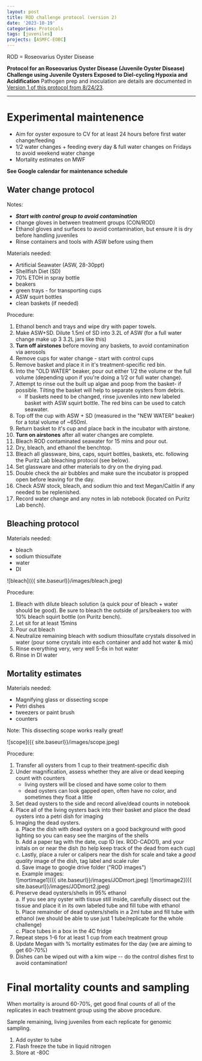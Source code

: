 ```yaml
---
layout: post
title: ROD challenge protocol (version 2)
date: '2023-10-19'
categories: Protocols
tags: [juveniles]
projects: [ASMFC-EOBC]
---
```


ROD = Roseovarius Oyster Disease

**Protocol for an Roseovarius Oyster Disease (Juvenile Oyster Disease) Challenge using Juvenile Oysters Exposed to Diel-cycling Hypoxia and Acidification**
Pathogen prep and inoculation are details are documented in [Version 1 of this protocol from 8/24/23](https://mguid73.github.io/MEGPuritz_Lab_Notebook/ROD_Challenge_Protocol_v1/).

_________________________________________________

# Experimental maintenence
- Aim for oyster exposure to CV for at least 24 hours before first water change/feeding
- 1/2 water changes + feeding every day & full water changes on Fridays to avoid weekend water change
- Mortality estimates on MWF

**See Google calendar for maintenance schedule**

## Water change protocol 
Notes:
- ***Start with control group to avoid contamination*** 
- change gloves in between treatment groups (CON/ROD)
- Ethanol gloves and surfaces to avoid contamination, but ensure it is dry before handling juveniles
- Rinse containers and tools with ASW before using them

Materials needed:
- Artificial Seawater (ASW, 28-30ppt)
- Shellfish Diet (SD)
- 70% ETOH in spray bottle
- beakers
- green trays - for transporting cups
- ASW squirt bottles 
- clean baskets (if needed)

Procedure:
1. Ethanol bench and trays and wipe dry with paper towels.
2. Make ASW+SD. Dilute 1.5ml of SD into 3.2L of ASW (for a full water change make up 3 3.2L jars like this)
3. **Turn off airstones** before moving any baskets, to avoid contamination via aerosols 
4. Remove cups for water change - start with control cups 
5. Remove basket and place it in it's treatment-specific red bin. 
6. Into the "OLD WATER" beaker, pour out either 1/2 the volume or the full volume (depending upon if you're doing a 1/2 or full water change). 
7. Attempt to rinse out the built up algae and poop from the basket- if possible. Tilting the basket will help to separate oysters from debris.
    - If baskets need to be changed, rinse juveniles into new labeled basket with ASW squirt bottle. The red bins can be used to catch seawater.
8. Top off the cup with ASW + SD (measured in the "NEW WATER" beaker) for a total volume of ~650ml.
9. Return basket to it's cup and place back in the incubator with airstone.
10. **Turn on airstones** after all water changes are complete.
11. Bleach ROD contaminated seawater for 15 mins and pour out.
12. Dry, bleach, and ethanol the benchtop.
13. Bleach all glassware, bins, caps, squirt bottles, baskets, etc. following the Puritz Lab bleaching protocol (see below). 
14. Set glassware and other materials to dry on the drying pad. 
15. Double check the air bubbles and make sure the incubator is propped open before leaving for the day.
16. Check ASW stock, bleach, and sodium thio and text Megan/Caitlin if any needed to be replenished. 
17. Record water change and any notes in lab notebook (located on Puritz Lab bench).


## Bleaching protocol
Materials needed:
- bleach
- sodium thiosulfate
- water
- DI

![bleach]({{ site.baseurl}}/images/bleach.jpeg)

Procedure:
1. Bleach with dilute bleach solution (a quick pour of bleach + water should be good). Be sure to bleach the outside of jars/beakers too with 10% bleach squirt bottle (on Puritz bench).
2. Let sit for at least 15mins
3. Pour out bleach
3. Neutralize remaining bleach with sodium thiosulfate crystals dissolved in water (pour some crystals into each container and add hot water & mix)
4. Rinse everything very, very well 5-6x in hot water
5. Rinse in DI water


## Mortality estimates

Materials needed: 
- Magnifying glass or dissecting scope
- Petri dishes
- tweezers or paint brush 
- counters

Note: This dissecting scope works really great! 

![scope]({{ site.baseurl}}/images/scope.jpeg)


Procedure: 
1. Transfer all oysters from 1 cup to their treatment-specific dish
2. Under magnification, assess whether they are alive or dead keeping count with counters
    - living oysters will be closed and have some color to them 
    - dead oysters can look gapped open, often have no color, and sometimes they float a little
3. Set dead oysters to the side and record alive/dead counts in notebook 
4. Place all of the living oysters back into their basket and place the dead oysters into a petri dish for imaging
5. Imaging the dead oysters.  
    a. Place the dish with dead oysters on a good background with good lighting so you can easy see the margins of the shells  
    b. Add a paper tag with the date, cup ID (ex. ROD-CADO1), and your initals on or near the dish (to help keep track of the dead from each cup)  
    c. Lastly, place a ruler or calipers near the dish for scale and take a *good quality* image of the dish, tag label and scale ruler  
    d. Save image to google drive folder ("ROD images")  
    e. Example images:  
    ![mortimage1]({{ site.baseurl}}/images/JODmort.jpeg)
    ![mortimage2]({{ site.baseurl}}/images/JODmort2.jpeg)  
6. Preserve dead oysters/shells in 95% ethanol  
    a. If you see any oyster with tissue still inside, carefully dissect out the tissue and place it in its own labeled tube and fill tube with ethanol  
    b. Place remainder of dead oysters/shells in a 2ml tube and fill tube with ethanol (we should be able to use just 1 tube/replicate for the whole challenge)  
    c. Place tubes in a box in the 4C fridge
7. Repeat steps 1-6 for at least 1 cup from each treatment group
8. Update Megan with % mortality estimates for the day (we are aiming to get 60-70%)
9. Dishes can be wiped out with a kim wipe -- do the control dishes first to avoid contamination!


# Final mortality counts and sampling 
When mortality is around 60-70%, get good final counts of all of the replicates in each treatment group using the above procedure. 

Sample remaining, living juveniles from each replicate for genomic sampling. 
1. Add oyster to tube
2. Flash freeze the tube in liquid nitrogen
3. Store at -80C